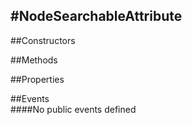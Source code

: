 #NodeSearchableAttribute
---
##Constructors 


##Methods  







##Properties  



##Events  
####No public events defined

